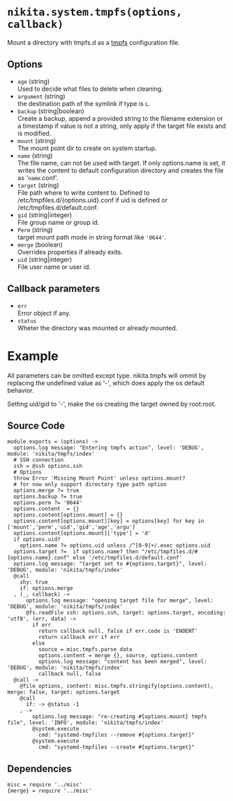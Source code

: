 
# `nikita.system.tmpfs(options, callback)`

Mount a directory with tmpfs.d as a [tmpfs](https://www.freedesktop.org/software/systemd/man/tmpfiles.d.html) configuration file.

## Options

* `age` (string)   
  Used to decide what files to delete when cleaning.
* `argument` (string)   
  the destination path of the symlink if type is `L`.
* `backup` (string|boolean)   
  Create a backup, append a provided string to the filename extension or a
  timestamp if value is not a string, only apply if the target file exists and
  is modified.
* `mount` (string)   
  The mount point dir to create on system startup.
* `name` (string)   
  The file name, can not be used with target. If only options.name is set, it
  writes the content to default configuration directory and creates the file 
  as '`name`.conf'.
* `target` (string)   
  File path where to write content to. Defined to /etc/tmpfiles.d/{options.uid}.conf
  if uid is defined or /etc/tmpfiles.d/default.conf.
* `gid` (string|integer)   
  File group name or group id.
* `Perm` (string)   
  target mount path mode in string format like `'0644'`.
* `merge` (boolean)   
   Overrides properties if already exits.
* `uid` (string|integer)   
  File user name or user id.

## Callback parameters

* `err`   
  Error object if any.
* `status`   
  Wheter the directory was mounted or already mounted.

# Example

All parameters can be omitted except type. nikita.tmpfs will ommit by replacing 
the undefined value as '-', which does apply the os default behavior.

Setting uid/gid to '-', make the os creating the target owned by root:root. 
    
## Source Code

    module.exports = (options) ->
      options.log message: "Entering tmpfs action", level: 'DEBUG', module: 'nikita/tmpfs/index'
      # SSH connection
      ssh = @ssh options.ssh
      # Options
      throw Error 'Missing Mount Point' unless options.mount?
      # for now only support directory type path option
      options.merge ?= true
      options.backup ?= true
      options.perm ?= '0644'
      options.content  = {}
      options.content[options.mount] = {}
      options.content[options.mount][key] = options[key] for key in ['mount','perm','uid','gid','age','argu']
      options.content[options.mount]['type'] = 'd'
      if options.uid?
        options.name ?= options.uid unless /^[0-9]+/.exec options.uid
      options.target ?=  if options.name? then "/etc/tmpfiles.d/#{options.name}.conf" else '/etc/tmpfiles.d/default.conf'
      options.log message: "target set to #{options.target}", level: 'DEBUG', module: 'nikita/tmpfs/index'
      @call
        shy: true
        if: options.merge
      , (_, callback) ->
          options.log message: "opening target file for merge", level: 'DEBUG', module: 'nikita/tmpfs/index'
          @fs.readFile ssh: options.ssh, target: options.target, encoding: 'utf8', (err, data) ->
            if err
              return callback null, false if err.code is 'ENOENT'
              return callback err if err
            else
              source = misc.tmpfs.parse data
              options.content = merge {}, source, options.content
              options.log message: "content has been merged", level: 'DEBUG', module: 'nikita/tmpfs/index'
              callback null, false
      @call ->
        @file options, content: misc.tmpfs.stringify(options.content), merge: false, target: options.target
        @call
          if: -> @status -1
        , ->
            options.log message: "re-creating #{options.mount} tmpfs file", level: 'INFO', module: 'nikita/tmpfs/index'
            @system.execute
              cmd: "systemd-tmpfiles --remove #{options.target}"
            @system.execute
              cmd: "systemd-tmpfiles --create #{options.target}"

## Dependencies

    misc = require '../misc'
    {merge} = require '../misc'

[conf-tmpfs]: https://www.freedesktop.org/software/systemd/man/tmpfiles.d.html
